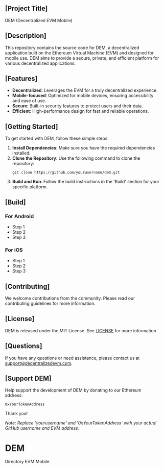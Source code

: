 [Project Title]
-----------------

DEM (Decentralized EVM Mobile)

[Description]
-------------

This repository contains the source code for DEM, a decentralized application built on the Ethereum Virtual Machine (EVM) and designed for mobile use. DEM aims to provide a secure, private, and efficient platform for various decentralized applications.

[Features]
----------

* **Decentralized**: Leverages the EVM for a truly decentralized experience.
* **Mobile-focused**: Optimized for mobile devices, ensuring accessibility and ease of use.
* **Secure**: Built-in security features to protect users and their data.
* **Efficient**: High-performance design for fast and reliable operations.

[Getting Started]
-----------------

To get started with DEM, follow these simple steps:

1. **Install Dependencies**: Make sure you have the required dependencies installed.
2. **Clone the Repository**: Use the following command to clone the repository:
   ```
   git clone https://github.com/yourusername/dem.git
   ```
3. **Build and Run**: Follow the build instructions in the 'Build' section for your specific platform.

[Build]
-------

### For Android

* Step 1
* Step 2
* Step 3

### For iOS

* Step 1
* Step 2
* Step 3

[Contributing]
---------------

We welcome contributions from the community. Please read our contributing guidelines for more information.

[License]
---------

DEM is released under the MIT License. See [LICENSE](LICENSE) for more information.

[Questions]
-----------

If you have any questions or need assistance, please contact us at support@decentralizedevm.com.

[Support DEM]
--------------

Help support the development of DEM by donating to our Ethereum address:

`0xYourTokenAddress`

Thank you!

*Note: Replace 'yourusername' and '0xYourTokenAddress' with your actual GitHub username and EVM address.*
# DEM
Directory EVM Mobile
